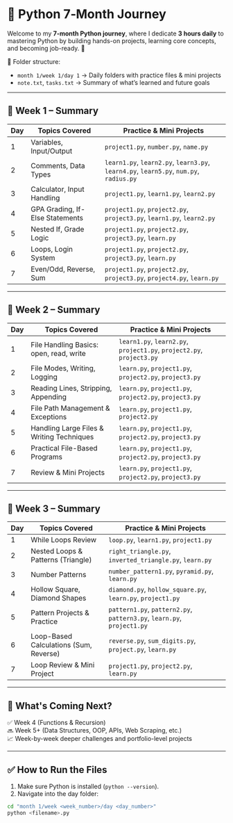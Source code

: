 # 🐍 Python 7‑Month Journey

Welcome to my **7-month Python journey**, where I dedicate **3 hours daily** to mastering Python by building hands-on projects, learning core concepts, and becoming job-ready. 🚀

📁 Folder structure:  
- `month 1/week 1/day 1` → Daily folders with practice files & mini projects  
- `note.txt`, `tasks.txt` → Summary of what’s learned and future goals  

---

## 📅 Week 1 – Summary

| Day | Topics Covered                  | Practice & Mini Projects                                                               |
|-----|---------------------------------|----------------------------------------------------------------------------------------|
| 1   | Variables, Input/Output         | `project1.py`, `number.py`, `name.py`                                                  |
| 2   | Comments, Data Types            | `learn1.py`, `learn2.py`, `learn3.py`, `learn4.py`, `learn5.py`, `num.py`, `radius.py` |
| 3   | Calculator, Input Handling      | `project1.py`, `learn1.py`, `learn2.py`                                                |
| 4   | GPA Grading, If-Else Statements | `project1.py`, `project2.py`, `project3.py`, `learn1.py`, `learn2.py`                  |
| 5   | Nested If, Grade Logic          | `project1.py`, `project2.py`, `project3.py`, `learn.py`                                |
| 6   | Loops, Login System             | `project1.py`, `project2.py`, `project3.py`, `learn.py`                                |
| 7   | Even/Odd, Reverse, Sum          | `project1.py`, `project2.py`, `project3.py`, `project4.py`, `learn.py`                 |

---

## 📅 Week 2 – Summary

| Day | Topics Covered                             | Practice & Mini Projects                                               |
|-----|--------------------------------------------|------------------------------------------------------------------------|
| 1   | File Handling Basics: open, read, write     | `learn1.py`, `learn2.py`, `project1.py`, `project2.py`, `project3.py` |
| 2   | File Modes, Writing, Logging                | `learn.py`, `project1.py`, `project2.py`, `project3.py`               |
| 3   | Reading Lines, Stripping, Appending         | `learn.py`, `project1.py`, `project2.py`, `project3.py`               |
| 4   | File Path Management & Exceptions           | `learn.py`, `project1.py`, `project2.py`                              |
| 5   | Handling Large Files & Writing Techniques   | `learn.py`, `project1.py`, `project2.py`, `project3.py`               |
| 6   | Practical File-Based Programs               | `learn.py`, `project1.py`, `project2.py`, `project3.py`               |
| 7   | Review & Mini Projects                      | `learn.py`, `project1.py`, `project2.py`, `project3.py`               |

---

## 📅 Week 3 – Summary

| Day | Topics Covered                          | Practice & Mini Projects                                                            |
|-----|-----------------------------------------|-------------------------------------------------------------------------------------|
| 1   | While Loops Review                      | `loop.py`, `learn1.py`, `project1.py`                                               |
| 2   | Nested Loops & Patterns (Triangle)      | `right_triangle.py`, `inverted_triangle.py`, `learn.py`                             |
| 3   | Number Patterns                         | `number_pattern1.py`, `pyramid.py`, `learn.py`                                      |
| 4   | Hollow Square, Diamond Shapes           | `diamond.py`, `hollow_square.py`, `learn.py`, `project1.py`                         |
| 5   | Pattern Projects & Practice             | `pattern1.py`, `pattern2.py`, `pattern3.py`, `learn.py`, `project1.py`              |
| 6   | Loop-Based Calculations (Sum, Reverse)  | `reverse.py`, `sum_digits.py`, `project.py`, `learn.py`                             |
| 7   | Loop Review & Mini Project              | `project1.py`, `project2.py`, `learn.py`                                            |

---

## 🚀 What's Coming Next?

✅ Week 4 (Functions & Recursion)  
🔜 Week 5+ (Data Structures, OOP, APIs, Web Scraping, etc.)  
📈 Week-by-week deeper challenges and portfolio-level projects

---

## ✅ How to Run the Files

1. Make sure Python is installed (`python --version`).
2. Navigate into the day folder:

```bash
cd "month 1/week <week_number>/day <day_number>"
python <filename>.py
